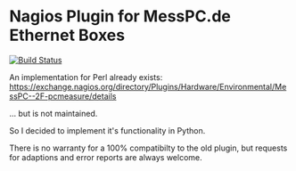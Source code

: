 # Nagios Plugin for MessPC.de Ethernet Boxes

[![Build Status](https://travis-ci.org/mpibpc-mroose/nagios_plugin_pcmeasure.svg?branch=master)](https://travis-ci.org/mpibpc-mroose/nagios_plugin_pcmeasure)

An implementation for Perl already exists:
https://exchange.nagios.org/directory/Plugins/Hardware/Environmental/MessPC--2F-pcmeasure/details

... but is not maintained.

So I decided to implement it's functionality in Python.

There is no warranty for a 100% compatibilty to the old plugin, but
requests for adaptions and error reports are always welcome.
